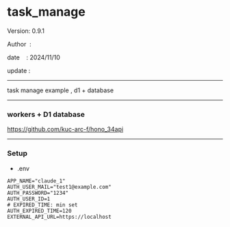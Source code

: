 ﻿# task_manage

 Version: 0.9.1

 Author  :
 
 date    : 2024/11/10

 update :

***

task manage example , d1 + database

***
### workers + D1 database

https://github.com/kuc-arc-f/hono_34api

***
### Setup
* .env

```
APP_NAME="claude_1"
AUTH_USER_MAIL="test1@example.com"
AUTH_PASSWORD="1234"
AUTH_USER_ID=1
# EXPIRED_TIME: min set
AUTH_EXPIRED_TIME=120
EXTERNAL_API_URL=https://localhost

```